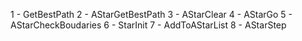 1 - GetBestPath
2 - AStarGetBestPath
3 - AStarClear
4 - AStarGo
5 - AStarCheckBoudaries
6 - StarInit
7 - AddToAStarList
8 - AStarStep
